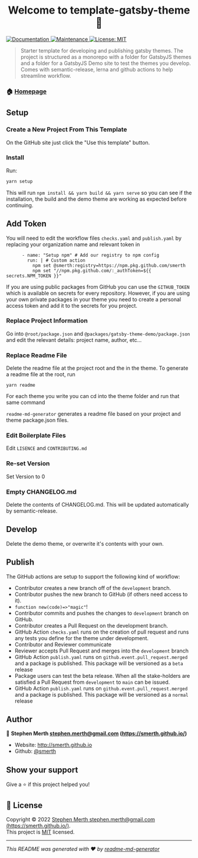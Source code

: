 <h1 align="center">Welcome to template-gatsby-theme 👋</h1>
<p>
  <a href="https://github.com/smerth/template-gatsby-theme#readme" target="_blank">
    <img alt="Documentation" src="https://img.shields.io/badge/documentation-yes-brightgreen.svg" />
  </a>
  <a href="https://github.com/smerth/template-gatsby-theme/graphs/commit-activity" target="_blank">
    <img alt="Maintenance" src="https://img.shields.io/badge/Maintained%3F-yes-green.svg" />
  </a>
  <a href="https://github.com/smerth/template-gatsby-theme/blob/master/LICENSE" target="_blank">
    <img alt="License: MIT" src="https://img.shields.io/github/license/smerth/template-gatsby-theme" />
  </a>
</p>

> Starter template for developing and publishing gatsby themes. The project is structured as a monorepo with a folder for GatsbyJS themes and a folder for a GatsbyJS Demo site to test the themes you develop. Comes with semantic-release, lerna and github actions to help streamline workflow.

### 🏠 [Homepage](https://github.com/smerth/template-gatsby-theme#readme)



## Setup

### Create a New Project From This Template

On the GitHub site just click the "Use this template" button.

### Install

Run:

```sh
yarn setup
```

This will run `npm install && yarn build && yarn serve` so you can see if the installation, the build and the demo theme are working as expected before continuing.

## Add Token

You will need to edit the workflow files `checks.yaml` and `publish.yaml` by replacing your organization name and relevant token in 

```
      - name: "Setup npm" # Add our registry to npm config
        run: | # Custom action
          npm set @smerth:registry=https://npm.pkg.github.com/smerth
          npm set "//npm.pkg.github.com/:_authToken=${{ secrets.NPM_TOKEN }}"
```

If you are using public packages from GitHub you can use the `GITHUB_TOKEN ` which is available on secrets for every repository.  However, if you are using your own private packages in your theme you need to create a personal access token and add it to the secrets for you project.

### Replace Project Information

Go into `@root/package.json` and `@packages/gatsby-theme-demo/package.json` and edit the relevant details: project name, author, etc...

### Replace Readme File

Delete the readme file at the project root and the in the theme.  To generate a readme file at the root, run

```
yarn readme
```

For each theme you write you can cd into the theme folder and run that same command

`readme-md-generator` generates a readme file based on your project and theme package.json files.

### Edit Boilerplate Files

Edit `LISENCE` and `CONTRIBUTING.md` 

### Re-set Version

Set Version to 0

### Empty CHANGELOG.md

Delete the contents of CHANGELOG.md.  This will be updated automatically by semantic-release.



## Develop

Delete the demo theme, or overwrite it's contents with your own.



## Publish

The GitHub actions are setup to support the following kind of workflow:

- Contributor creates a new branch off of the `development` branch.  
- Contributor pushes the new branch to GitHub (if others need access to it).  
- `function new(code)=>"magic"`! 
- Contributor commits and pushes the changes to `development` branch on GitHub.  
- Contributor creates a Pull Request on the development branch.
-  GitHub Action `checks.yaml` runs on the creation of pull request and runs any tests you define for the theme under development.
- Contributor and Reviewer communicate
- Reviewer accepts Pull Request and merges into the `development` branch
- GitHub Action `publish.yaml` runs on `github.event.pull_request.merged` and a package is published.  This package will be versioned as a `beta` release
- Package users can test the beta release.  When all the stake-holders are satisfied a Pull Request from `development` to `main` can be issued.
- GitHub Action `publish.yaml` runs on `github.event.pull_request.merged` and a package is published.  This package will be versioned as a `normal` release



## Author

👤 **Stephen Merth <stephen.merth@gmail.com> (https://smerth.github.io/)**

* Website: http://smerth.github.io
* Github: [@smerth](https://github.com/smerth)

## Show your support

Give a ⭐️ if this project helped you!

## 📝 License

Copyright © 2022 [Stephen Merth <stephen.merth@gmail.com> (https://smerth.github.io/)](https://github.com/smerth).<br />
This project is [MIT](https://github.com/smerth/template-gatsby-theme/blob/master/LICENSE) licensed.

***
_This README was generated with ❤️ by [readme-md-generator](https://github.com/kefranabg/readme-md-generator)_